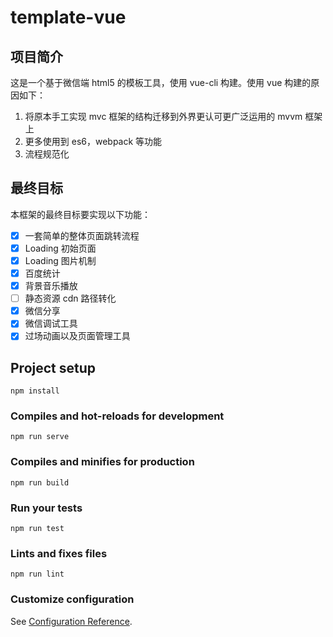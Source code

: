 # template-vue

## 项目简介

这是一个基于微信端 html5 的模板工具，使用 vue-cli 构建。使用 vue 构建的原因如下：

1. 将原本手工实现 mvc 框架的结构迁移到外界更认可更广泛运用的 mvvm 框架上
2. 更多使用到 es6，webpack 等功能
3. 流程规范化

## 最终目标

本框架的最终目标要实现以下功能：

-   [x] 一套简单的整体页面跳转流程
-   [x] Loading 初始页面
-   [x] Loading 图片机制
-   [x] 百度统计
-   [x] 背景音乐播放
-   [ ] 静态资源 cdn 路径转化
-   [x] 微信分享
-   [x] 微信调试工具
-   [x] 过场动画以及页面管理工具

## Project setup

```
npm install
```

### Compiles and hot-reloads for development

```
npm run serve
```

### Compiles and minifies for production

```
npm run build
```

### Run your tests

```
npm run test
```

### Lints and fixes files

```
npm run lint
```

### Customize configuration

See [Configuration Reference](https://cli.vuejs.org/config/).
